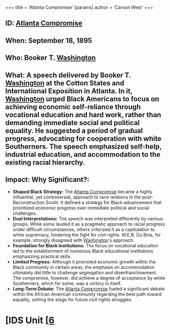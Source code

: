 +++
 title = 'Atlanta Compromise'
[params]
	author = 'Carson West'
+++
## ID: [Atlanta Compromise](./../atlanta-compromise/)

## When: September 18, 1895

## Who: Booker T. [Washington](./../washington/)

## What:  A speech delivered by Booker T. [Washington](./../washington/) at the Cotton States and International Exposition in Atlanta.  In it, [Washington](./../washington/) urged Black Americans to focus on achieving economic self-reliance through vocational education and hard work, rather than demanding immediate social and political equality. He suggested a period of gradual progress, advocating for cooperation with white Southerners.  The speech emphasized self-help, industrial education, and accommodation to the existing racial hierarchy.

## Impact: Why Significant?:
* **Shaped Black Strategy:** The [Atlanta Compromise](./../atlanta-compromise/) became a highly influential, yet controversial, approach to race relations in the post-Reconstruction South. It defined a strategy for Black advancement that prioritized economic progress over immediate political and social challenges.
* **Dual Interpretations:**  The speech was interpreted differently by various groups. While some lauded it as a pragmatic approach to racial progress under difficult circumstances, others criticized it as a capitulation to white supremacy, hindering the fight for civil rights.  W.E.B. Du Bois, for example, strongly disagreed with [Washington](./../washington/)'s approach.
* **Foundation for Black Institutions:** The focus on vocational education led to the establishment of numerous Black educational institutions emphasizing practical skills.
* **Limited Progress:** Although it promoted economic growth within the Black community in certain areas, the emphasis on accommodation ultimately did little to challenge segregation and disenfranchisement.  The compromise, however, did achieve a degree of acceptance by white Southerners, which for some, was a victory in itself.
* **Long-Term Debate:** The [Atlanta Compromise](./../atlanta-compromise/) fueled a significant debate within the African American community regarding the best path toward equality, setting the stage for future civil rights struggles.

# [IDS Unit [[6](./../ids-unit-[[6/)